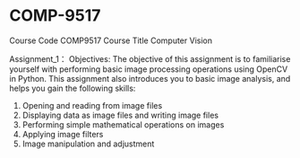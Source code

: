 # COMP-9517
Course Code	COMP9517
Course Title	Computer Vision

Assignment_1：
Objectives:
The objective of this assignment is to familiarise yourself with performing basic image processing operations
using OpenCV in Python. This assignment also introduces you to basic image analysis, and helps you gain
the following skills:
1. Opening and reading from image files
2. Displaying data as image files and writing image files
3. Performing simple mathematical operations on images
4. Applying image filters
5. Image manipulation and adjustment
